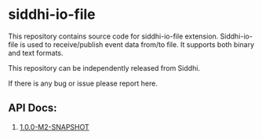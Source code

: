 # siddhi-io-file

This repository contains source code for siddhi-io-file extension.
Siddhi-io-file is used to receive/publish event data from/to file.
It supports both binary and text formats.

This repository can be independently released from Siddhi.

If there is any bug or issue please report here.


## API Docs:

1. <a href="./api/1.0.0-M2-SNAPSHOT">1.0.0-M2-SNAPSHOT</a>
